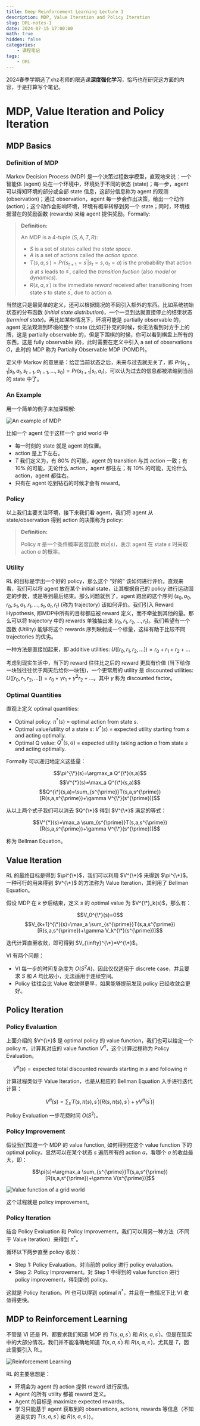 ```yaml
---
title: Deep Reinforcement Learning Lecture 1
description: MDP, Value Iteration and Policy Iteration
slug: DRL-notes-1
date: 2024-07-15 17:00:00
math: true
hidden: false
categories:
    - 课程笔记
tags:
    - DRL
---
```


2024春季学期选了xhz老师的限选课**深度强化学习**，恰巧也在研究这方面的内容，于是打算写个笔记。

# MDP, Value Iteration and Policy Iteration

## MDP Basics

### Definition of MDP

Markov Decision Process (MDP) 是一个决策过程数学模型，直观地来说：一个智能体 (agent) 处在一个环境中，环境处于不同的状态 (state)；每一步，agent 可以得知环境的部分或全部 state 信息，这部分信息称为 agent 的观测 (observation)；通过 observation，agent 每一步会作出决策，给出一个动作 (action)；这个动作会影响环境，环境有概率转移到另一个 state；同时，环境根据潜在的奖励函数 (rewards) 来给 agent 提供奖励。Formally:

> **Definition:**
>
> An MDP is a 4-tuple $(S, A, T, R)$:
>
> - $S$ is a set of states called the *state space*.
> - $A$ is a set of actions called the *action space*.
> - $T(s, a, s^{\prime})=Pr(s_{t+1}=s^{\prime}|s_t=s, a_t=a)$ is the probability that action $a$ at $s$ leads to $s^{\prime}$, called the *transition fuction* (also *model* or *dynamics*).
> - $R(s, a, s^{\prime})$ is the immediate *reward* received after transitioning from state $s$ to state $s^{\prime}$, due to action $a$.

当然这只是最简单的定义，还可以根据情况的不同引入额外的东西。比如系统初始状态的分布函数 (*initial state distribution*)，一个一旦到达就直接停止的结束状态 (*terminal state*)。再比如某些情况下，环境可能是 partially observable 的，agent 无法观测到环境的整个 state (比如打扑克的时候，你无法看到对方手上的牌，这是 partially observable 的，但是下围棋的时候，你可以看到棋盘上所有的东西，这是 fully observable 的)，此时需要在定义中引入 a set of observations $O$，此时的 MDP 称为 Partially Observable MDP (POMDP)。

定义中 Markov 的意思是：给定当前状态之后，未来与过去就无关了，即 $Pr(s_{t+1}|s_t, a_t, s_{t-1}, a_{t-1}, ..., s_0)=Pr(s_{t+1}|s_t, a_t)$。可以认为过去的信息都被浓缩到当前的 state 中了。

### An Example

用一个简单的例子来加深理解:

![An example of MDP](grid_world.png)

比如一个 agent 位于这样一个 grid world 中
- 每一时刻的 state 就是 agent 的位置。
- action 是上下左右。
- $T$ 我们定义为，有 80% 的可能，agent 的 transition 与其 action 一致；有 10% 的可能，无论什么 action，agent 都往左；有 10% 的可能，无论什么 action，agent 都往右。
- 只有在 agent 吃到钻石的时候才会有 reward。

### Policy

以上我们主要关注环境，接下来我们看 agent，我们将 agent 从 state/observation 得到 action 的决策称为 policy:

> **Definition:**
>
> Policy $\pi$ 是一个条件概率密度函数 $\pi(a|s)$，表示 agent 在 state $s$ 时采取 action $a$ 的概率。

### Utility

RL 的目标是学出一个好的 policy，那么这个 “好的” 该如何进行评价。直观来看，我们可以将 agent 放在某个 initial state，让其根据自己的 policy 进行运动固定的步数，或是等到最后结束。那么问题就到了，agent 跑出的这个序列 $(s_0, a_0, r_0, s_1, a_1, r_1, ..., s_t, a_t, r_t)$ (称为 trajectory) 该如何评价。我们引入 Reward Hypothesis, 即MDP中所有的目标都应被 reward 定义，而不牵扯到其他的量。那么可以将 trajectory 中的 rewards 单独抽出来 $(r_0, r_1, r_2, ..., r_t)$。我们希望有一个函数 (Utility) 能够将这个 rewards 序列映射成一个标量，这样有助于比较不同 trajectories 的优劣。

一种方法是直接加起来，即 additive utilities: $U([r_0, r_1, r_2, ...]) = r_0+r_1+r_2 + ...$

考虑到现实生活中，当下的 reward 往往比之后的 reward 更具有价值 (当下给你一块钱往往优于两天后给你一块钱)，一个更常用的 utility 是 discounted utilities: $U([r_0, r_1, r_2, ...]) = r_0+\gamma r_1+\gamma^2 r_2 + ...$。其中 $\gamma$ 称为 discounted factor。

### Optimal Quantities

直观上定义 optimal quantities:

- Optimal policy: $\pi^*(s)$ = optimal action from state $s$.
- Optimal value/utility of a state $s$: $V^*(s)$ = expected utility starting from $s$ and acting optimally.
- Optimal Q value: $Q^*(s,a)$ = expected utility taking action $a$ from state $s$ and acting optimally.

Formally 可以递归地定义这些量：

$$\pi^{\*}(s)=\argmax_a Q^{\*}(s,a)$$
$$V^{*}(s)=\max_a Q^{\*}(s,a)$$
$$Q^{\*}(s,a)=\sum_{s^{\prime}}T(s,a,s^{\prime})[R(s,a,s^{\prime})+\gamma V^{\*}(s^{\prime})]$$

从以上两个式子我们可以消去 $Q^{\*}$ 得到 $V^{\*}$ 满足的等式：

$$V^{*}(s)=\max_a \sum_{s^{\prime}}T(s,a,s^{\prime})[R(s,a,s^{\prime})+\gamma V^{\*}(s^{\prime})]$$

称为 Bellman Equation。

## Value Iteration

RL 的最终目标是得到 $\pi^{\*}$，我们可以利用 $V^{\*}$ 来得到 $\pi^{\*}$。一种可行的用来得到 $V^{\*}$ 的方法称为 Value Iteration，其利用了 Bellman Equation。

假设 MDP 在 $k$ 步后结束，定义 $s$ 的 optimal value 为 $V^{\*}_k(s)$，那么有：

$$V_0^{\*}(s)=0$$
$$V_{k+1}^{\*}(s)=\max_a \sum_{s^{\prime}}T(s,a,s^{\prime})[R(s,a,s^{\prime})+\gamma V_k^{\*}(s^{\prime})]$$

迭代计算直至收敛，即可得到 $V_{\infty}^{\*}=V^{\*}$。

VI 有两个问题：
- VI 每一步的时间复杂度为 $O(S^2A)$，因此仅仅适用于 discrete case，并且要求 $S$ 和 $A$ 均比较小，无法适用于连续空间。
- Policy 往往会比 Value 收敛得更早，如果能够提前发现 policy 已经收敛会更好。

## Policy Iteration

### Policy Evaluation

上面介绍的 $V^{\*}$ 是 optimal policy 的 value function，我们也可以给定一个 policy $\pi$，计算其对应的 value function $V^{\pi}$，这个计算过程称为 Policy Evaluation。

$$V^{\pi}(s) = \text{expected total discounted rewards starting in } s \text{ and following } \pi$$

计算过程类似于 Value Iteration，也是从相应的 Bellman Equation 入手进行迭代计算：

$$V^{\pi}(s)=\sum_{s^{\prime}}T(s,\pi(s),s^{\prime})[R(s,\pi(s),s^{\prime})+\gamma V^{\pi}(s^{\prime})]$$

Policy Evaluation 一步花费时间 $O(S^2)$。

### Policy Improvement

假设我们知道一个 MDP 的 value function, 如何得到在这个 value function 下的 optimal policy。显然可以在某个状态 $s$ 遍历所有的 action $a$，看哪个 $a$ 的收益最大，即：

$$\pi(s)=\argmax_a \sum_{s^{\prime}}T(s,a,s^{\prime})[R(s,a,s^{\prime})+\gamma V(s^{\prime})]$$

![Value function of a grid world](policy_improvement.png)

这个过程就是 policy improvement。

### Policy Iteration

结合 Policy Evaluation 和 Policy Improvement，我们可以用另一种方法（不同于 Value Iteration）来得到 $\pi^*$。

循环以下两步直至 policy 收敛：
- Step 1: Policy Evaluation。对当前的 policy 进行 policy evaluation。
- Step 2: Policy Improvement。对 Step 1 中得到的 value function 进行 policy improvement，得到新的 policy。

这就是 Policy Iteration。PI 也可以得到 optimal $\pi^*$，并且在一些情况下比 VI 收敛得更快。

## MDP to Reinforcement Learning

不管是 VI 还是 PI，都要求我们知道 MDP 的 $T(s,a,s^{\prime})$ 和 $R(s,a,s^{\prime})$。但是在现实中的大部分情况，我们并不能准确地知道 $T(s,a,s^{\prime})$ 和 $R(s,a,s^{\prime})$，尤其是 $T$，因此需要引入 RL。

![Reinforcement Learning](RL.png)

RL 的主要思想是：
- 环境会为 agent 的 action 提供 reward 进行反馈。
- Agent 的所有 utility 都被 reward 定义。
- Agent 的目标是 maximize expected rewards。
- 学习只能基于 agent 获取到的 observations, actions, rewards 等信息（不知道真实的 $T(s,a,s^{\prime})$ 和 $R(s,a,s^{\prime})$）。